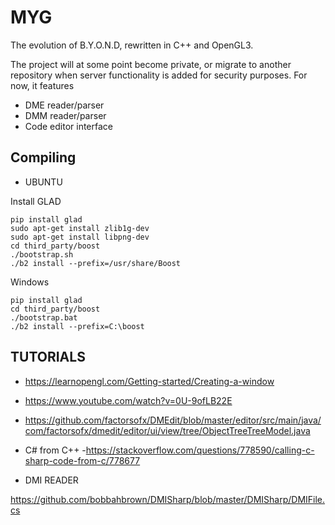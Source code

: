 # MYG

The evolution of B.Y.O.N.D, rewritten in C++ and OpenGL3. 

The project will at some point become private, or migrate to another repository when server functionality is added for security purposes. For now, it features

- DME reader/parser
- DMM reader/parser 
- Code editor interface


## Compiling


- UBUNTU

Install GLAD 

```
pip install glad
sudo apt-get install zlib1g-dev
sudo apt-get install libpng-dev
cd third_party/boost 
./bootstrap.sh 
./b2 install --prefix=/usr/share/Boost

```


Windows

```
pip install glad
cd third_party/boost 
./bootstrap.bat 
./b2 install --prefix=C:\boost

```

## TUTORIALS

- https://learnopengl.com/Getting-started/Creating-a-window
- https://www.youtube.com/watch?v=0U-9ofLB22E
- https://github.com/factorsofx/DMEdit/blob/master/editor/src/main/java/com/factorsofx/dmedit/editor/ui/view/tree/ObjectTreeTreeModel.java


- C# from C++
-https://stackoverflow.com/questions/778590/calling-c-sharp-code-from-c/778677

- DMI READER 

https://github.com/bobbahbrown/DMISharp/blob/master/DMISharp/DMIFile.cs

